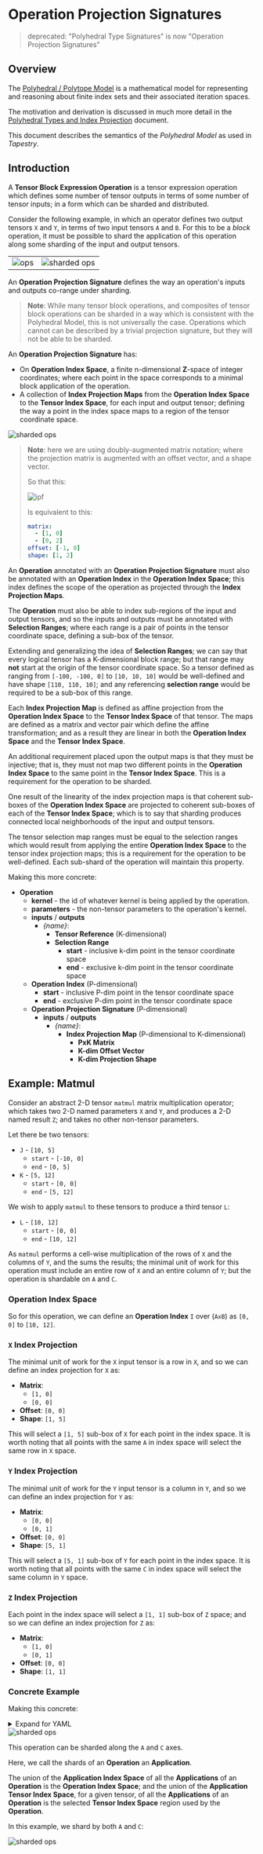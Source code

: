 # Operation Projection Signatures

> deprecated: "Polyhedral Type Signatures" is now "Operation Projection Signatures"

## Overview

The [Polyhedral / Polytope Model](https://en.wikipedia.org/wiki/Polyhedral_model) is a mathematical
model for representing and reasoning about finite index sets and their associated iteration spaces.

The motivation and derivation is discussed in much more detail in the
[Polyhedral Types and Index Projection](../PolyhedralTypesAndIndexProjection.md) document.

This document describes the semantics of the _Polyhedral Model_ as used in _Tapestry_.

## Introduction

A **Tensor Block Expression Operation** is a tensor expression operation which defines some number
of tensor outputs in terms of some number of tensor inputs; in a form which can be sharded and
distributed.

Consider the following example, in which an operator defines two output tensors `X` and `Y`, in
terms of two input tensors `A` and `B`. For this to be a _block_ operation, it must be possible to
shard the application of this operation along some sharding of the input and output tensors.

<table style="border: 0">
  <tr>
    <td>
      <div style="width: 100%; margin: auto">
        <img alt="ops" src="PolyhedralTypeSignatures/Operator.fig1.dot.png"/>
      </div>
    </td>
    <td>
      <div style="width: 100%; margin: auto">
        <img alt="sharded ops" src="PolyhedralTypeSignatures/Operator.fig2.dot.png"/>
      </div>
    </td>
  </tr>
</table>

An **Operation Projection Signature** defines the way an operation's inputs and outputs co-range
under sharding.

> **Note**: While many tensor block operations, and composites of tensor block operations can be
> sharded in a way which is consistent with the Polyhedral Model, this is not universally the case.
> Operations which cannot can be described by a trivial projection signature, but they will not be
> able to be sharded.

An **Operation Projection Signature** has:

- On **Operation Index Space**, a finite n-dimensional **Z**-space of integer coordinates; where
  each point in the space corresponds to a minimal block application of the operation.
- A collection of **Index Projection Maps** from the **Operation Index Space** to the **Tensor Index
  Space**, for each input and output tensor; defining the way a point in the index space maps to a
  region of the tensor coordinate space.

<div style="width: 100%; margin: auto">
  <img alt="sharded ops" src="PolyhedralTypeSignatures/ipf.example.dot.png"/>
</div>

> **Note**: here we are using doubly-augmented matrix notation; where the projection matrix is
> augmented with an offset vector, and a shape vector.
>
> So that this:
>
> ![ipf](PolyhedralTypeSignatures/ipf.simple.dot.png)
>
> Is equivalent to this:
>
> ```yaml
> matrix:
>   - [1, 0]
>   - [0, 2]
> offset: [-1, 0]
> shape: [1, 2]
> ```

An **Operation** annotated with an **Operation Projection Signature** must also be annotated with an
**Operation Index** in the **Operation Index Space**; this index defines the scope of the operation
as projected through the **Index Projection Maps**.

The **Operation** must also be able to index sub-regions of the input and output tensors, and so the
inputs and outputs must be annotated with **Selection Ranges**; where each range is a pair of points
in the tensor coordinate space, defining a sub-box of the tensor.

Extending and generalizing the idea of **Selection Ranges**; we can say that every logical tensor
has a K-dimensional block range; but that range may **not** start at the origin of the tensor
coordinate space. So a tensor defined as ranging from `[-100, -100, 0]` to `[10, 10, 10]` would be
well-defined and have shape `[110, 110, 10]`; and any referencing **selection range** would be
required to be a sub-box of this range.

Each **Index Projection Map** is defined as affine projection from the **Operation Index Space** to
the **Tensor Index Space** of that tensor. The maps are defined as a matrix and vector pair which
define the affine transformation; and as a result they are linear in both the **Operation Index
Space** and the **Tensor Index Space**.

An additional requirement placed upon the output maps is that they must be injective; that is, they
must not map two different points in the **Operation Index Space** to the same point in the **Tensor
Index Space**. This is a requirement for the operation to be sharded.

One result of the linearity of the index projection maps is that coherent sub-boxes of the
**Operation Index Space** are projected to coherent sub-boxes of each of the **Tensor Index Space**;
which is to say that sharding produces connected local neighborhoods of the input and output
tensors.

The tensor selection map ranges must be equal to the selection ranges which would result from
applying the entire **Operation Index Space** to the tensor index projection maps; this is a
requirement for the operation to be well-defined. Each sub-shard of the operation will maintain this
property.

Making this more concrete:

- **Operation**
  - **kernel** - the id of whatever kernel is being applied by the operation.
  - **parameters** - the non-tensor parameters to the operation's kernel.
  - **inputs** / **outputs**
    - _{name}_:
      - **Tensor Reference** (K-dimensional)
      - **Selection Range**
        - **start** - inclusive k-dim point in the tensor coordinate space
        - **end** - exclusive k-dim point in the tensor coordinate space
  - **Operation Index** (P-dimensional)
    - **start** - inclusive P-dim point in the tensor coordinate space
    - **end** - exclusive P-dim point in the tensor coordinate space
  - **Operation Projection Signature** (P-dimensional)
    - **inputs** / **outputs**
      - _{name}_:
        - **Index Projection Map** (P-dimensional to K-dimensional)
          - **PxK Matrix**
          - **K-dim Offset Vector**
          - **K-dim Projection Shape**

## Example: Matmul

Consider an abstract 2-D tensor `matmul` matrix multiplication operator; which takes two 2-D named
parameters `X` and `Y`, and produces a 2-D named result `Z`; and takes no other non-tensor
parameters.

Let there be two tensors:

- `J` - `[10, 5]`
  - `start` - `[-10, 0]`
  - `end` - `[0, 5]`
- `K` - `[5, 12]`
  - `start` - `[0, 0]`
  - `end` - `[5, 12]`

We wish to apply `matmul` to these tensors to produce a third tensor `L`:

- `L` - `[10, 12]`
  - `start` - `[0, 0]`
  - `end` - `[10, 12]`

As `matmul` performs a cell-wise multiplication of the rows of `X` and the columns of `Y`, and the
sums the results; the minimal unit of work for this operation must include an entire row of `X` and
an entire column of `Y`; but the operation is shardable on `A` and `C`.

### Operation Index Space

So for this operation, we can define an **Operation Index** `I` over (`AxB`) as `[0, 0]` to
`[10, 12]`.

### `X` Index Projection

The minimal unit of work for the `X` input tensor is a row in `X`, and so we can define an index
projection for `X` as:

- **Matrix**:
  - `[1, 0]`
  - `[0, 0]`
- **Offset**: `[0, 0]`
- **Shape**: `[1, 5]`

This will select a `[1, 5]` sub-box of `X` for each point in the index space. It is worth noting
that all points with the same `A` in index space will select the same row in `X` space.

### `Y` Index Projection

The minimal unit of work for the `Y` input tensor is a column in `Y`, and so we can define an index
projection for `Y` as:

- **Matrix**:
  - `[0, 0]`
  - `[0, 1]`
- **Offset**: `[0, 0]`
- **Shape**: `[5, 1]`

This will select a `[5, 1]` sub-box of `Y` for each point in the index space. It is worth noting
that all points with the same `C` in index space will select the same column in `Y` space.

### `Z` Index Projection

Each point in the index space will select a `[1, 1]` sub-box of `Z` space; and so we can define an
index projection for `Z` as:

- **Matrix**:
  - `[1, 0]`
  - `[0, 1]`
- **Offset**: `[0, 0]`
- **Shape**: `[1, 1]`

### Concrete Example

Making this concrete:

<details>
<summary>Expand for YAML</summary>

```yaml
tensors:
  J:
    start: [-10, 0]
    end: [0, 5]
  K:
    start: [0, 0]
    end: [5, 12]
  L:
    start: [0, 0]
    end: [10, 12]

operation:
  kernel: matmul
  inputs:
    X:
      tensor: $J
      range:
        start: [-10, 0]
        end: [0, 5]
    Y:
      tensor: $K
      range:
        start: [0, 0]
        end: [5, 12]
  outputs:
    Z:
      tensor: $L
      range:
        start: [0, 0]
        end: [10, 12]
  index:
    start: [0, 0]
    end: [10, 12]
  signature:
    inputs:
      X:
        matrix:
          - [1, 0]
          - [0, 0]
        offset: [0, 0]
        shape: [1, 5]
      Y:
        matrix:
          - [0, 0]
          - [0, 1]
        offset: [0, 0]
        shape: [5, 1]
    outputs:
      C:
        matrix:
          - [1, 0]
          - [0, 1]
        offset: [0, 0]
        shape: [10, 12]
```

</details>

<div style="width: 100%; margin: auto">
  <img alt="sharded ops" src="PolyhedralTypeSignatures/matmul.example.dot.png"/>
</div>

This operation can be sharded along the `A` and `C` axes.

Here, we call the shards of an **Operation** an **Application**.

The union of the **Application Index Space** of all the **Applications** of an **Operation** is the
**Operation Index Space**; and the union of the **Application Tensor Index Space**, for a given
tensor, of all the **Applications** of an **Operation** is the selected **Tensor Index Space**
region used by the **Operation**.

In this example, we shard by both `A` and `C`:

<div style="width: 100%; margin: auto">
  <img alt="sharded ops" src="PolyhedralTypeSignatures/matmul.example.x4.dot.png"/>
</div>
